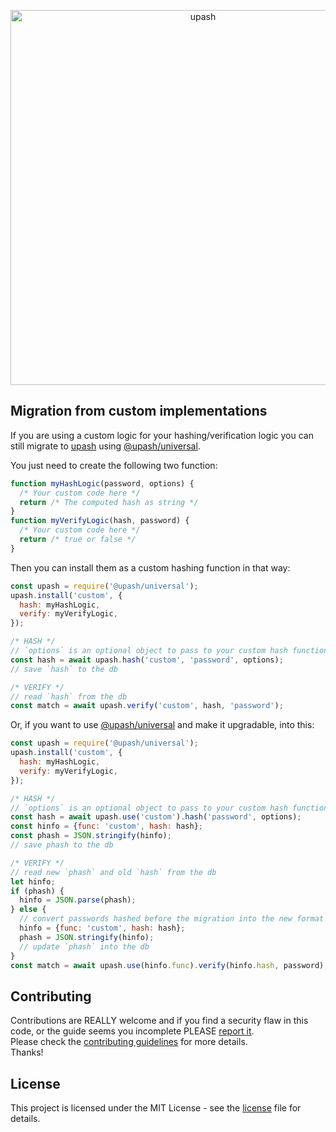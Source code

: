 <p align="center">
  <a href="https://github.com/simonepri/upash">
    <img src="https://github.com/simonepri/upash/raw/master/media/upash.png" alt="upash" width="600"/>
  </a>
</p>

## Migration from custom implementations
If you are using a custom logic for your hashing/verification logic you can
still migrate to [upash][upash] using [@upash/universal][universal].

You just need to create the following two function:
```js
function myHashLogic(password, options) {
  /* Your custom code here */
  return /* The computed hash as string */
}
function myVerifyLogic(hash, password) {
  /* Your custom code here */
  return /* true or false */
}
```

Then you can install them as a custom hashing function in that way:
```js
const upash = require('@upash/universal');
upash.install('custom', {
  hash: myHashLogic,
  verify: myVerifyLogic,
});

/* HASH */
// `options` is an optional object to pass to your custom hash function
const hash = await upash.hash('custom', 'password', options);
// save `hash` to the db

/* VERIFY */
// read `hash` from the db
const match = await upash.verify('custom', hash, 'password');
```

Or, if you want to use [@upash/universal][universal] and make it upgradable, into this:
```js
const upash = require('@upash/universal');
upash.install('custom', {
  hash: myHashLogic,
  verify: myVerifyLogic,
});

/* HASH */
// `options` is an optional object to pass to your custom hash function
const hash = await upash.use('custom').hash('password', options);
const hinfo = {func: 'custom', hash: hash};
const phash = JSON.stringify(hinfo);
// save phash to the db

/* VERIFY */
// read new `phash` and old `hash` from the db
let hinfo;
if (phash) {
  hinfo = JSON.parse(phash);
} else {
  // convert passwords hashed before the migration into the new format
  hinfo = {func: 'custom', hash: hash};
  phash = JSON.stringify(hinfo);
  // update `phash` into the db
}
const match = await upash.use(hinfo.func).verify(hinfo.hash, password);
```

## Contributing
Contributions are REALLY welcome and if you find a security flaw in this code,
or the guide seems you incomplete PLEASE [report it][new issue].  
Please check the [contributing guidelines][contributing] for more details.  
Thanks!

## License
This project is licensed under the MIT License - see the [license][license] file for details.

<!-- Links -->
[upash]: https://github.com/simonepri/upash

[new issue]: https://github.com/simonepri/upash-scrypt/issues/new

[license]: https://github.com/simonepri/upash/tree/master/license
[contributing]: https://github.com/simonepri/upash-scrypt/tree/master/.github/contributing.md

[universal]: https://github.com/simonepri/upash-universal
